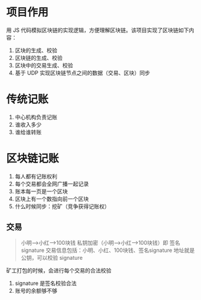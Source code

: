 # 项目作用

用 JS 代码模拟区块链的实现逻辑，方便理解区块链。该项目实现了区块链如下内容：
1. 区块的生成、校验
2. 区块链的生成、校验
3. 区块中的交易生成、校验
4. 基于 UDP 实现区块链节点之间的数据（交易、区块）同步


# 传统记账
1. 中心机构负责记账 
2. 谁收入多少 
3. 谁给谁转账

# 区块链记账
1. 每人都有记账权利
2. 每个交易都会全网广播一起记录
3. 账本每一页是一个区块
4. 区块上有一个数指向前一个区块
5. 什么时候同步：挖矿（竞争获得记账权）

## 交易

> 小明——>小红——>100块钱
> 私钥加密（小明——>小红——>100块钱）即 签名 signature
> 交易信息包括：小明、小红、100块钱、签名signature
> 地址就是公钥，可以校验 signature

矿工打包的时候，会进行每个交易的合法校验
1. signature 是签名校验合法
2. 账号的余额够不够

